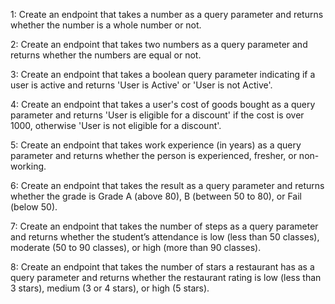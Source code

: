 1: Create an endpoint that takes a number as a query parameter and returns whether the number is a whole number or not.

2: Create an endpoint that takes two numbers as a query parameter and returns whether the numbers are equal or not.

3: Create an endpoint that takes a boolean query parameter indicating if a user is active and returns 'User is Active' or 'User is not Active'.

4: Create an endpoint that takes a user's cost of goods bought as a query parameter and returns 'User is eligible for a discount' if the cost is over 1000, otherwise 'User is not eligible for a discount'.

5: Create an endpoint that takes work experience (in years) as a query parameter and returns whether the person is experienced, fresher, or non-working.

6: Create an endpoint that takes the result as a query parameter and returns whether the grade is Grade A (above 80), B (between 50 to 80), or Fail (below 50).

7: Create an endpoint that takes the number of steps as a query parameter and returns whether the student’s attendance is low (less than 50 classes), moderate (50 to 90 classes), or high (more than 90 classes).

8: Create an endpoint that takes the number of stars a restaurant has as a query parameter and returns whether the restaurant rating is low (less than 3 stars), medium (3 or 4 stars), or high (5 stars).